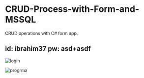 # CRUD-Process-with-Form-and-MSSQL
CRUD operations with C# form app. <h2>id: ibrahim37 pw: asd+asdf</h2>

![login](https://user-images.githubusercontent.com/82656608/194841068-3be3d3d0-9238-433a-af3d-6bd79824993b.png)

![progrma](https://user-images.githubusercontent.com/82656608/194841076-57d7e0cd-d131-4d82-bdd0-3176cfd6286a.png)
